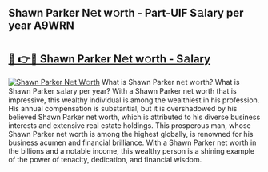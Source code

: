 ## Shawn Parker N𝚎t w𝚘rth - Part-UIF S𝚊lary per year A9WRN

# <h2><a href="http://gc26qpw.nevu.top/?p=Shawn+Parker">🔗 👉🔴 Shawn Parker N𝚎t w𝚘rth - S𝚊lary</a></h2>

[![Shawn Parker N𝚎t W𝚘rth](https://i.imgur.com/Oavwk0R.jpeg)](http://gc26qpw.nevu.top/?p=Shawn+Parker)
What is Shawn Parker n𝚎t w𝚘rth? What is Shawn Parker s𝚊lary per year?
With a Shawn Parker net worth that is impressive, this wealthy individual is among the wealthiest in his profession. His annual compensation is substantial, but it is overshadowed by his believed Shawn Parker net worth, which is attributed to his diverse business interests and extensive real estate holdings. This prosperous man, whose Shawn Parker net worth is among the highest globally, is renowned for his business acumen and financial brilliance. With a Shawn Parker net worth in the billions and a notable income, this wealthy person is a shining example of the power of tenacity, dedication, and financial wisdom.
